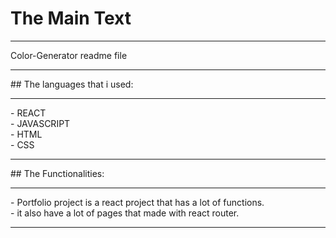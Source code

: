 # The Main Text 
<hr>
Color-Generator readme file
<hr>
## The languages that i used:
<hr>
- REACT <br>
- JAVASCRIPT <br>
- HTML <br>
- CSS <br>
<hr>
## The Functionalities:
<hr>
- Portfolio project is a react project that has a lot of functions. <br>
- it also have a lot of pages that made with react router. <br>
<hr>
